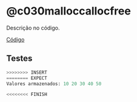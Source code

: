 # @c030malloccallocfree

Descrição no código.

[Código](.cache/draft.c)

## Testes

```py
>>>>>>>> INSERT
======== EXPECT
Valores armazenados: 10 20 30 40 50

<<<<<<<< FINISH
```
